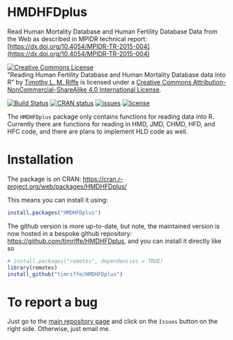 

# HMDHFDplus
Read Human Mortality Database and Human Fertility Database Data from the Web as described in MPIDR technical report: [https://dx.doi.org/10.4054/MPIDR-TR-2015-004](https://dx.doi.org/10.4054/MPIDR-TR-2015-004)

<a rel="license" href="http://creativecommons.org/licenses/by-nc-sa/4.0/"><img alt="Creative Commons License" style="border-width:0" src="https://i.creativecommons.org/l/by-nc-sa/4.0/88x31.png" /></a><br /><span xmlns:dct="http://purl.org/dc/terms/" property="dct:title">"Reading Human Fertility Database and Human Mortality Database data into R"</span> by <a xmlns:cc="http://creativecommons.org/ns#" href="https://sites.google.com/site/timriffepersonal/" property="cc:attributionName" rel="cc:attributionURL">Timothy L. M. Riffe</a> is licensed under a <a rel="license" href="http://creativecommons.org/licenses/by-nc-sa/4.0/">Creative Commons Attribution-NonCommercial-ShareAlike 4.0 International License</a>.

[![Build Status](https://travis-ci.org/timriffe/TR1.svg?branch=master)](https://travis-ci.org/timriffe/TR1)
[![CRAN status](https://www.r-pkg.org/badges/version/HMDHFDplus)](https://cran.r-project.org/package=HMDHFDplus)
[![issues](https://img.shields.io/github/issues-raw/timriffe/TR1.svg)](https://github.com/timriffe/TR1/issues)
[![license](https://img.shields.io/badge/License-GPL%20v3-blue.svg)](https://github.com/timriffe/TR1/tree/master/TR1/HMDHFDplus/LICENSE)

The `HMDHFDplus` package only contains functions for reading data into R. Currently there are functions for reading in HMD, JMD, CHMD, HFD, and HFC code, and there are plans to implement HLD code as well.

Installation
============

The package is on CRAN: https://cran.r-project.org/web/packages/HMDHFDplus/

This means you can install it using:
```r
install.packages("HMDHFDplus")
```
The github version is more up-to-date, but note, the maintained version is now hosted in a bespoke github repository:
<https://github.com/timriffe/HMDHFDplus>, and you can install it directly like so

```r
# install.packages("remotes", dependencies = TRUE)
library(remotes)
install_github("timriffe/HMDHFDplus")
```

To report a bug
===============
Just go to the [main repository page](https://github.com/timriffe/HMDHFDplus) and click on the ```Issues``` 
button on the right side. Otherwise, just email me.


